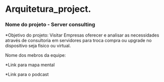 # Arquitetura_project.

### Nome do projeto - Server consulting

*Objetivo do projeto: 
Visitar Empresas  oferecer e analisar as necessidades através de consultoria em servidores para 
troca compra ou upgrade no dispositivo seja fisico ou virtual.

Nome dos mebros da equipe:





*Link para mapa mental

*Link para o podcast


